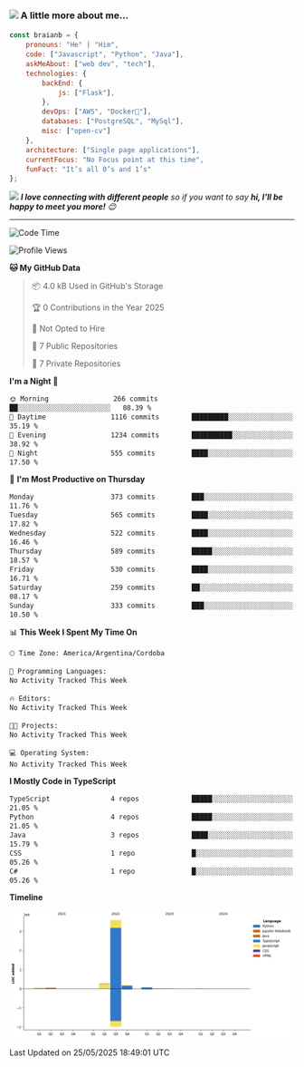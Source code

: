 ### <img src="https://media.giphy.com/media/VgCDAzcKvsR6OM0uWg/giphy.gif" width="50"> A little more about me...  

```javascript
const braianb = {
    pronouns: "He" | "Him",
    code: ["Javascript", "Python", "Java"],
    askMeAbout: ["web dev", "tech"],
    technologies: {
        backEnd: {
            js: ["Flask"],
        },
        devOps: ["AWS", "Docker🐳"],
        databases: ["PostgreSQL", "MySql"],
        misc: ["open-cv"]
    },
    architecture: ["Single page applications"],
    currentFocus: "No Focus point at this time",
    funFact: "It’s all 0’s and 1’s"
};
```

<img src="https://media.giphy.com/media/LnQjpWaON8nhr21vNW/giphy.gif" width="60"> <em><b>I love connecting with different people</b> so if you want to say <b>hi, I'll be happy to meet you more!</b> 😊</em>

---

<!--START_SECTION:waka-->
![Code Time](http://img.shields.io/badge/Code%20Time-15%20hrs%2033%20mins-blue)

![Profile Views](http://img.shields.io/badge/Profile%20Views-0-blue)

**🐱 My GitHub Data** 

> 📦 4.0 kB Used in GitHub's Storage 
 > 
> 🏆 0 Contributions in the Year 2025
 > 
> 🚫 Not Opted to Hire
 > 
> 📜 7 Public Repositories 
 > 
> 🔑 7 Private Repositories 
 > 
**I'm a Night 🦉** 

```text
🌞 Morning                266 commits         ██░░░░░░░░░░░░░░░░░░░░░░░   08.39 % 
🌆 Daytime                1116 commits        █████████░░░░░░░░░░░░░░░░   35.19 % 
🌃 Evening                1234 commits        ██████████░░░░░░░░░░░░░░░   38.92 % 
🌙 Night                  555 commits         ████░░░░░░░░░░░░░░░░░░░░░   17.50 % 
```
📅 **I'm Most Productive on Thursday** 

```text
Monday                   373 commits         ███░░░░░░░░░░░░░░░░░░░░░░   11.76 % 
Tuesday                  565 commits         ████░░░░░░░░░░░░░░░░░░░░░   17.82 % 
Wednesday                522 commits         ████░░░░░░░░░░░░░░░░░░░░░   16.46 % 
Thursday                 589 commits         █████░░░░░░░░░░░░░░░░░░░░   18.57 % 
Friday                   530 commits         ████░░░░░░░░░░░░░░░░░░░░░   16.71 % 
Saturday                 259 commits         ██░░░░░░░░░░░░░░░░░░░░░░░   08.17 % 
Sunday                   333 commits         ███░░░░░░░░░░░░░░░░░░░░░░   10.50 % 
```


📊 **This Week I Spent My Time On** 

```text
🕑︎ Time Zone: America/Argentina/Cordoba

💬 Programming Languages: 
No Activity Tracked This Week

🔥 Editors: 
No Activity Tracked This Week

🐱‍💻 Projects: 
No Activity Tracked This Week

💻 Operating System: 
No Activity Tracked This Week
```

**I Mostly Code in TypeScript** 

```text
TypeScript               4 repos             █████░░░░░░░░░░░░░░░░░░░░   21.05 % 
Python                   4 repos             █████░░░░░░░░░░░░░░░░░░░░   21.05 % 
Java                     3 repos             ████░░░░░░░░░░░░░░░░░░░░░   15.79 % 
CSS                      1 repo              █░░░░░░░░░░░░░░░░░░░░░░░░   05.26 % 
C#                       1 repo              █░░░░░░░░░░░░░░░░░░░░░░░░   05.26 % 
```



**Timeline**

![Lines of Code chart](https://raw.githubusercontent.com/BraianBGit/BraianBGit/main/assets/bar_graph.png)


 Last Updated on 25/05/2025 18:49:01 UTC
<!--END_SECTION:waka-->
